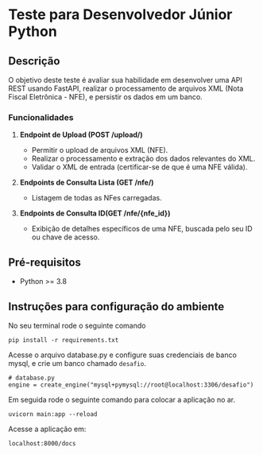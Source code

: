 # Teste para Desenvolvedor Júnior Python

## Descrição

O objetivo deste teste é avaliar sua habilidade em desenvolver uma API REST usando FastAPI, realizar o processamento de arquivos XML (Nota Fiscal Eletrônica - NFE), e persistir os dados em um banco.

### Funcionalidades

1. **Endpoint de Upload (POST /upload/)**
    - Permitir o upload de arquivos XML (NFE).
    - Realizar o processamento e extração dos dados relevantes do XML.
    - Validar o XML de entrada (certificar-se de que é uma NFE válida).

2. **Endpoints de Consulta Lista (GET /nfe/)**
    - Listagem de todas as NFes carregadas.

3. **Endpoints de Consulta ID(GET /nfe/{nfe_id})**
    - Exibição de detalhes específicos de uma NFE, buscada pelo seu ID ou chave de acesso.


## Pré-requisitos

* Python >= 3.8

## Instruções para configuração do ambiente

No seu terminal rode o seguinte comando
```
pip install -r requirements.txt
```
Acesse o arquivo database.py e configure suas credenciais de banco mysql, e crie um banco chamado `desafio`.
```
# database.py
engine = create_engine("mysql+pymysql://root@localhost:3306/desafio")
```
Em seguida rode o seguinte comando para colocar a aplicação no ar.
```
uvicorn main:app --reload
```
Acesse a aplicação em:
```
localhost:8000/docs
```
